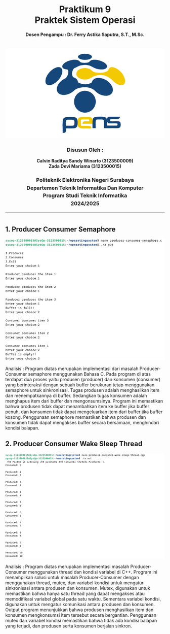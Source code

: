 <div align="center">
  <h1 style="text-align: center;font-weight: bold">Praktikum 9<br>Praktek Sistem Operasi</h1>
  <h4 style="text-align: center;">Dosen Pengampu : Dr. Ferry Astika Saputra, S.T., M.Sc.</h4>
</div>
<br />
<div align="center">
  <img src="../assets/week-1/logo_pens.png" alt="Logo PENS">
  <h3 style="text-align: center;">Disusun Oleh :</h3>
  <p style="text-align: center;">
    <strong>Calvin Raditya Sandy Winarto (3123500009)</strong><br>
    <strong>Zada Devi Mariama (3123500015)</strong>

<h3 style="text-align: center;line-height: 1.5">Politeknik Elektronika Negeri Surabaya<br>Departemen Teknik Informatika Dan Komputer<br>Program Studi Teknik Informatika<br>2024/2025</h3>
  <hr>

</div>


#
## 1. Producer Consumer Semaphore

  ![img](../assets/week-9/3.png)

Analisis : Program diatas merupakan implementasi dari masalah Producer-Consumer semaphore menggunakan Bahasa C. Pada program di atas terdapat dua proses yaitu produsen (producer) dan konsumen (consumer)  yang berinteraksi dengan sebuah buffer berukuran tetap menggunakan semaphore untuk sinkronisasi. Tugas produsen adalah menghasilkan item dan menempatkannya di buffer. Sedangkan tugas konsumen adalah menghapus item dari buffer dan mengonsumsinya. Program ini memastikan bahwa produsen tidak dapat menambahkan item ke buffer jika buffer penuh, dan konsumen tidak dapat mengeluarkan item dari buffer jika buffer kosong. Penggunaan semaphore memastikan bahwa produsen dan konsumen tidak dapat mengakses buffer secara bersamaan, menghindari kondisi balapan.
## 2. Producer Consumer Wake Sleep Thread

  ![img](../assets/week-9/33.png)

Analisis : Program diatas merupakan implementasi masalah Producer-Consumer menggunakan thread dan kondisi variabel di C++. Program ini menampilkan solusi untuk masalah Producer-Consumer dengan menggunakan thread, mutex, dan variabel kondisi untuk mengatur sinkronisasi antara produsen dan konsumen. Mutex, digunakan untuk memastikan bahwa hanya satu thread yang dapat mengakses atau memodifikasi variabel global pada satu waktu. Sementara variabel kondisi, digunakan untuk mengatur komunikasi antara produsen dan konsumen. Output program menunjukkan bahwa produsen menghasilkan item dan konsumen mengkonsumsi item tersebut secara bergantian. Penggunaan mutex dan variabel kondisi memastikan bahwa tidak ada kondisi balapan yang terjadi, dan produsen serta konsumen berjalan sinkron. 
 

